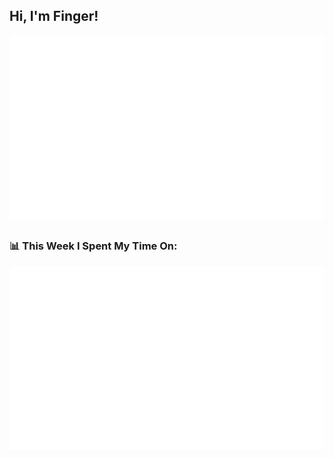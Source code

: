 <h2> Hi, I'm Finger!</h2>

<img align="right" src="https://raw.githubusercontent.com/spianmo/github-stats/master/generated/overview.svg#gh-light-mode-only">

<!-- <img align="right" height="160em" src="https://github-readme-stats-eight-theta.vercel.app/api/top-langs/?username=spianmo&layout=compact&langs_count=8&theme=algolia"/>	 -->
	
```go
package main

type Me struct {
	Name   string
	Job    string
	Code   string
	Skills string
}

func main() {
	me := &Me{
		Name:   "Finger",
		Job:    "Client-side Engineer",
		Code:   "Java and C++ and Others",
		Skills: "Android Security NLP ^o^",
	}
	_ = me
}
```


<h3>📊 This Week I Spent My Time On:</h3>
<img align='right' src="https://raw.githubusercontent.com/spianmo/github-stats/master/generated/languages.svg#gh-light-mode-only">

<!--START_SECTION:waka-->

```text
Java                   21 hrs 56 mins  ██████████████▒░░░░░░░░░░   56.98 %
Groovy                 6 hrs 16 mins   ████░░░░░░░░░░░░░░░░░░░░░   16.28 %
Gradle                 2 hrs 50 mins   ██░░░░░░░░░░░░░░░░░░░░░░░   07.38 %
XML                    2 hrs 45 mins   █▓░░░░░░░░░░░░░░░░░░░░░░░   07.15 %
Properties             2 hrs 2 mins    █▒░░░░░░░░░░░░░░░░░░░░░░░   05.28 %
Kotlin                 1 hr 58 mins    █▒░░░░░░░░░░░░░░░░░░░░░░░   05.12 %
```

<!--END_SECTION:waka-->
